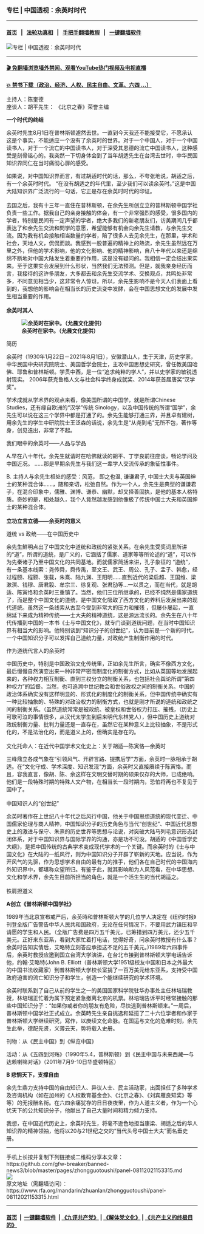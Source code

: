 ### 专栏 | 中国透视：余英时时代
------------------------

#### [首页](https://github.com/gfw-breaker/banned-news3/blob/master/README.md) &nbsp;&nbsp;|&nbsp;&nbsp; [法轮功真相](https://github.com/begood0513/basic/blob/master/README.md)  &nbsp;&nbsp;|&nbsp;&nbsp; [手把手翻墙教程](https://github.com/gfw-breaker/guides/wiki)  &nbsp;&nbsp;|&nbsp;&nbsp; [一键翻墙软件](https://github.com/gfw-breaker/nogfw/blob/master/README.md)  



<div id="headerimg">
 <img alt="专栏 | 中国透视：余英时时代" src="https://www.rfa.org/mandarin/zhuanlan/zhongguotoushi/panel-08112021153315.html/@@images/f79de4da-de38-4621-80f4-e8a26cc04b6c.jpeg" title="专栏 | 中国透视：余英时时代"/>
 <span class="lead_image_caption">
 </span>
 <!-- zoomattribute -->
</div>

<hr/>


#### [ 🎬  免翻墙浏览墙外禁闻、观看YouTube热门视频及电视直播](https://github.com/gfw-breaker/HelloWorld)

#### [ 💥  禁书下载（政治、经济、人权、民主自由、文革、六四 ...）](https://github.com/gfw-breaker/books/blob/master/README.md)

<div id="storytext">
 <p>
  主持人：陈奎德
  <br/>
  座谈人：胡平先生： 《北京之春》荣誉主编
 </p>
 <p>
  <strong>
   一个时代的终结
  </strong>
 </p>
 <p>
  余英时先生8月1日在普林斯顿遽然去世。一直到今天我还不能接受它，不愿承认这是个事实，不能适应一个没有了余英时的世界。对于一个中国人，对于一个中国读书人，对于一个流亡的中国读书人，对于深受其恩德的流亡中国读书人，这种感受是刻骨铭心的。我突然一下切身体会到了当年胡适先生在台湾去世时，中华民国知识界同仁在当时痛彻心扉的感受。
 </p>
 <p>
  如果说，对中国知识界而言，有过胡适时代的话，那么，不夸张地说，胡适之后，有一个余英时时代。 “在没有胡适之的年代里，至少我们可以读余英时。”这是中国大陆知识界广泛流行的一句话，它正是存在余英时时代的印证。
  <br/>
  <br/>
  去国之后，我有十三年一直住在普林斯顿，在余先生所创立立的普林斯顿中国学社负责一些工作。据我自己的亲身接触的体会，有一个非常强烈的感受，很多国内的学者，特别是民间有一定声望的学者，绝大多我们的新老朋友们，访美期间几乎都表达了和余先生交流和問学的意愿，希望能够有机会向余先生请教，与余先生交流。因为我有机会接触相当数量的学者，陪了很多人去见余先生，在那里，学术和社会，天地人文，侃侃而談。我感到一股普遍的精神上的熱流，余先生虽然远在万里之外，但他的学术影响，他的文化影响、他的精神影响，自八十年代以来还是绵绵不断地对中国大陆发生着重要的作用，这是没有疑问的。我相信一定会结出果实来。至于这果实会发展到什么形状，当然我们无法预测。但是，就我亲身经历而言，我接待的这许多朋友，大多都去和余先生交流学术、交换观点，共鸣处非常多，不同意见相当少，这非常令人惊讶。所以，余先生影响不是今天人们表面上看到的，我想他的影响会在相当长的历史流变中发酵，会在中国思想文化的发展中发生相当重要的作用。
  <br/>
  <br/>
  <strong>
   余英时其人
  </strong>
 </p>
 <p>
  <strong>
   <figure class="image-richtext image-inline captioned" style="width:1280px;">
    <img alt="余英时在家中。（允晨文化提供）" src="https://www.rfa.org/mandarin/zhuanlan/zhongguotoushi/panel-08112021153315.html/2.jpeg/@@images/d9150dad-1c79-4d2a-acf6-04fd7b8f95d4.jpeg" title="2"/>
    <figcaption class="image-caption">
     余英时在家中。（允晨文化提供）
    </figcaption>
    <small>
    </small>
   </figure>
  </strong>
 </p>
 <p>
  简历
 </p>
 <p>
  余英时（1930年1月22日－2021年8月1日），安徽潜山人，生于天津，历史学家，中华民国中央研究院院士、美国哲学会院士，主攻中国思想史研究，曾任教美国哈佛、耶鲁和普林斯顿。学贯中西，是一位“追求纯粹的学人”，并以史学家的敏锐透射现实。 2006年获克鲁格人文与社会科学终身成就奖、2014年获首届唐奖“汉学奖”。
 </p>
 <p>
  学术成就从学术界的观点来看，像美国所谓的中国学，就是所谓Chinese Studies，还有缘自欧洲的“汉学”传统 Sinology，以及中国传统的所谓“国学”，余先生可以说在这三个学界中都是打通了的。余先生能够打通三界，并且卓有建树，用余先生的学生中研院院士王泛森的话说，余先生是“从尧到毛”无所不包，著作等身，创见迭出，非常了不起。
 </p>
 <p>
  我们眼中的余英时——人品与学品
 </p>
 <p>
  A.早在八十年代，余先生就请时在哈佛就读的胡平、丁学良前往座谈，畅论学问及中国近况。 ……那是早期余先生与我们这一辈学人交流传承的象征性事件。
 </p>
 <p>
  B. 主持人与余先生相处的感受：风范， 即之也温, 谦谦君子, 中国士大夫与英国绅士的某种混合体……，随和亲切，松弛自然。作为一个人，余先生是典型的谦谦君子，在混合印象中，儒雅、渊博、谦恭、幽默，却又择善固执，是他的基本人格特质。奇妙的是，相处越久，我个人竟然越发感到他像极了传统中国士大夫和英国绅士的某种混合体。
  <br/>
  <br/>
  <strong>
   立功立言立德——余英时的意义
  </strong>
 </p>
 <p>
  道统 vs 政统——在中国历史中
 </p>
 <p>
  余先生鮮明点出了中国文化中道统和政统的紧张关系。在余先生受奖词里所讲的“道”，所谓的道统，是广义的，它涵括了儒家、道家等等所论述的“道”，可以作为先秦诸子乃至中国文化的共同基地。而就儒家简括来讲，孔子象征的 “道统”，有一条基本线索：尧传舜，舜传禹，至文王、武王、周公、孔子、孟子、韩愈，经过程颐、程颢、张载，朱熹、陆九渊、王阳明……直到近代的梁启超、王国维、梁漱溟、钱穆、唐君毅、牟宗三、徐复观、张君劢等…一以贯之，而在当代，就是胡适、陈寅恪和余英时三重镇了。当然，他们三位所继承的，已经不纯然是儒家道统了，而是整个中国文化的道统，是中国文化吸取了西方文化的养料后发展出来的现代道统。虽然这一条线索从古至今受到非常大的压力和摧残 ，但屡仆屡起，一直绵延下来成为精神传统——士大夫的精神道统，这是源远流长的。余先生在八十年代传播到中国的一本书《士与中国文化》，就专门谈到道统问题，在当时中国知识界有相当大的影响。他特别谈到“知识分子的创世纪”，认为目前是一个新的时代，一个中国知识分子可以发挥自己道统力量，对政统产生制衡作用的时代。
 </p>
 <p>
  作为道统代言人的余英时
 </p>
 <p>
  中国历史中，特别是中国政治文化传统里，正如余先生所言，确实不像西方文化，最后慢慢自然演变出来一种非常严密而制度化的制衡方式，比如从英国等地发展起来的，各种权力相互制衡、直到三权分立的制衡关系，也包括社会舆论所谓“第四种权力”的监督。当然，也可追溯中世纪教会和世俗政权之间的制衡关系。中国的政治体系确实没有这样明显的、形式化的制度化的制衡关系，但中国传统中确实有一种比较抽象的、特殊的对政治权力的制衡方式，也就是刚才所说的道统和政统之间的制衡关系。（虽然道统常常是被政统、被皇权和世俗权力打压、摧残，（历史上可歌可泣的事情很多，从汉代太学生到后来明代东林党人），但中国历史上道统对政统制衡力量、批判力量还是一直存在，虽然它在某种意义上比较抽象，不是形式化的，不是法治化的，而是道义上的，但确实是存在的。
  <br/>
  <br/>
  文化托命人：在近代中国学术文化史上：关于胡适—陈寅恪—余英时
 </p>
 <p>
  三峰鼎立各成气象在“引领风气、开辟言路、提携后学”方面，余英时一脉相承于胡适。在“文化守成、学术深度、知识发现”方面，余英时又直接赓续于陈寅恪。而且，容我直言，像胡、陈、余这样在文明交替时期的硕果仅存的大师，已成绝响。他们是一段特殊时期的特殊人文产物，在相当长一段时期内，恐怕将再也不复见于国中了。
  <br/>
  <br/>
  中国知识人的“创世纪”
 </p>
 <p>
  余英时著作在上世纪八十年代之后风行中国，他关于中国思想道统的现代变迁、中国儒家伦理与商人精神，中国知识分子的历史角色与当代“创世纪”、中国近代思想史上的激进与保守、朱熹的历史世界等思想与论说，对突破大陆马列毛意识形态封闭体系，对于中国知识界与国际学界的沟通，亦是功不可没。胡适的《中国哲学史大纲》，是把中国传统的古典学术变成现代学术的一个关键。而余英时的《士与中国文化》在大陆的一纸风行，则为中国知识分子开辟了崭新的天地。应当说，作为开风气的先驱，作为思想学术自由的最有力的推手，他们各在自己时代的中国海内外知识界中，都堪称众望所归。有鉴于此，就其影响和为人风范看，在中华思想、文化和学术界，余先生目前所担当的角色，就是一个活生生的当代胡适之。
  <br/>
  <br/>
  铁肩担道义
 </p>
 <p>
  <strong>
   A创立《普林斯顿中国学社》
  </strong>
 </p>
 <p>
  1989年当北京宣布戒严后，余英時和普林斯顿大学的几位学人决定在《纽约时报》刊登全版广告警告中华人民共和国政府，无论在任何情况下，不要用武力镇压和平请愿的学生和人民。（全版广告费是四万五千美元，已筹措到四万美元，还少五千美元。正好来东亚系，看到大家忙着打电话，觉得好奇，问余英时教授有什么事？余英时告知实情后，艾略特立刻答应承担这不足的五千美元。)1989年六四事件后，余英时教授应邀到国立台湾大学演讲，在台北市接到普林斯顿大学电话告诉他，约翰·艾略特(John B. Elliott（普林斯顿大学1951级校友中国和日本之外最大的中国书法收藏家）到普林斯顿大学校长室捐了一百万美元给东亚系，支持受中国政府迫害的流亡知识分子和学生，创造一个能继续研究的学术环境。
 </p>
 <p>
  余英时联系到了自己从前的学生之一的美国国家科学院驻华办事处主任林培瑞教授，林培瑞正忙着为属下预定紧急撤离北京的机票。林培瑞告诉平时经常接触的那些中国知识分子：“如果你或者你的朋友有危险，尽快逃到普林斯顿来。”一周后，普林斯顿中国学社正式成立。余英時先生亲自挑选和延揽了二十六位学者和作家于普林斯顿大学继续研究，寫作，以庚续文化命脉。在国运与文化的危难时刻，余先生此举，德配先贤，义薄云天，势将载入史册。
 </p>
 <p>
  刊物：从《民主中国》到《纵览中国》
 </p>
 <p>
  活动：从《五四到河殇》（1990年5.4，普林斯顿）到《民主中国与未来西藏—与达赖喇嘛对话》（2011年7月9-10日华盛顿特区）
 </p>
 <p>
  <strong>
   B 悲悯天下，支撑自由
  </strong>
 </p>
 <p>
  余先生鼎力支持中国的自由知识人、异议人士、民主活动家，出面担任了多种学术及咨询机构（如在加州的《人权教育基金会》、《北京之春》、《刘宾雁良知奖》等等）的无报酬名衔。在六四余痛犹存的日日夜夜里，作为人道主义者，作为一个心忧天下的公共知识分子，他献出了自己大量时间和精力倾力支持。
 </p>
 <p>
  我想，在中国近代历史上，余英时先生，将毫不逊色地担当康梁、胡适之后的华人知识界的精神领袖，他将以20与21世纪之交的“当代头号中国士大夫”而名垂史册。
 </p>
</div>

<hr/>
手机上长按并复制下列链接或二维码分享本文章：<br/>
https://github.com/gfw-breaker/banned-news3/blob/master/pages/zhongguotoushi/panel-08112021153315.md <br/>
<a href='https://github.com/gfw-breaker/banned-news3/blob/master/pages/zhongguotoushi/panel-08112021153315.md'><img src='https://github.com/gfw-breaker/banned-news3/blob/master/pages/zhongguotoushi/panel-08112021153315.md.png'/></a> <br/>
原文地址（需翻墙访问）：https://www.rfa.org/mandarin/zhuanlan/zhongguotoushi/panel-08112021153315.html


------------------------
#### [首页](https://github.com/gfw-breaker/banned-news3/blob/master/README.md) &nbsp;|&nbsp; [一键翻墙软件](https://github.com/gfw-breaker/nogfw/blob/master/README.md) &nbsp;| [《九评共产党》](https://github.com/gfw-breaker/9ping.md/blob/master/README.md#九评之一评共产党是什么) | [《解体党文化》](https://github.com/gfw-breaker/jtdwh.md/blob/master/README.md) | [《共产主义的终极目的》](https://github.com/gfw-breaker/gczydzjmd.md/blob/master/README.md)


<img src='http://gfw-breaker.win/banned-news3/pages/zhongguotoushi/panel-08112021153315.md' width='0px' height='0px'/>